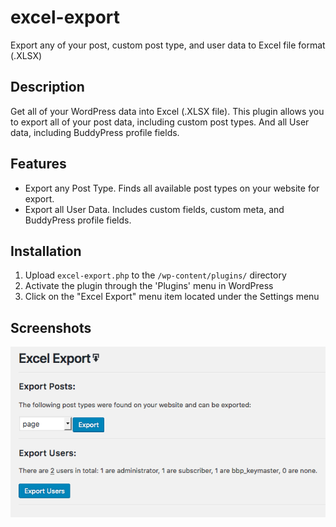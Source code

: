# excel-export
Export any of your post, custom post type, and user data to Excel file format (.XLSX) 

## Description ##

Get all of your WordPress data into Excel (.XLSX file). This plugin allows you to export all of your post data, including custom post types. And all User data, including BuddyPress profile fields. 

## Features ##
- Export any Post Type. Finds all available post types on your website for export. 
- Export all User Data. Includes custom fields, custom meta, and BuddyPress profile fields. 

## Installation ##

1. Upload `excel-export.php` to the `/wp-content/plugins/` directory
2. Activate the plugin through the 'Plugins' menu in WordPress
3. Click on the "Excel Export" menu item located under the Settings menu

## Screenshots ##

![Export Button](/assets/img/settings.png)
